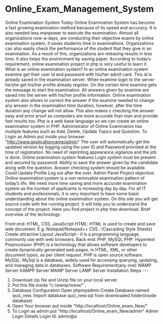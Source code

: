 # Online_Exam_Management_System

Online Examination System Today Online Examination System has become a fast growing examination method because of its speed and accuracy. 
It is also needed less manpower to execute the examination. Almost all organizations now-a-days, are conducting their objective exams by
online examination system, it saves students time in examinations. Organizations can also easily check the performance of the student that
they give in an examination. As a result of this, organizations are releasing results in less time. It also helps the environment by 
saving paper. According to today’s requirement, online examination project in php is very useful to learn it.  What is an online examination 
system? In an online examination system examine get their user id and password with his/her admit card. This id is already saved in the examination 
server. When examine login to the server he/she get his/her profile already register. On the certain time examine gets the message to start the
examination. All answers given by examine are saved into the server with his/her profile information. Online examination system also allows to 
correct the answer if the examine needed to change any answer in the examination time duration, however, after the time duration any change will
not allow. This also makes c checking the answer easy and error proof as computers are more accurate than man and provide fast results too.
Php is a web base language so we can create an online examination system in PHP.  Administrator of Online Examination has multiple features such
as Add, Delete, Update Topics and Question. To Login as Admin put inside your browser "http://www.applicationname/admin"  The user will automatically
get the updated version by logging using the user ID and Password provided at the time of registration. No need of reprinting,appearance,vigilance
and the job is done.  Online examination system features Login system must be present and secured by password. Ability to save the answer given
by the candidate along with the question. Answer checking system should be available. Could Update Profile Log out after the over. Admin Panel 
Project objective: Online examination system is a non removable examination pattern of today’s life. We need more time saving and more accurate
examination system as the number of applicants is increasing day by day. For all IT students and professionals, it is very important to have some
basic understanding about the online examination system. On this site you will get source code with the running project. It will help you to understand
the concept of the project. Here you find project in php free download.  Brief overview of the technology:     



Front end: HTML, CSS, JavaScript  HTML: HTML is used to create and save web document. E.g.
Notepad/Notepad++ CSS : (Cascading Style Sheets) Create attractive Layout JavaScript:-
it is a programming language, commonly use with web browsers. Back end: PHP, MySQL  PHP: 
Hypertext Preprocessor (PHP) is a technology that allows software developers to create dynamically generated web pages,
in HTML, XML, or other document types, as per client request. PHP is open source software. MySQL: MySql is a database,
widely used for accessing querying, updating, and managing data in databases. Software Requirement(any one) WAMP Server 
XAMPP Server MAMP Server LAMP Server Installation Steps ---


1. Download zip file and Unzip file on your local server. 
2. Put this file inside "c:/wamp/www/" . 
3. Database Configuration Open phpmyadmin Create Database named quiz_new. Import database quiz_new.sql from downloaded folder(inside database) 
4. Open Your browser put inside "http://localhost/Online_exam_New/"
5. To Login as admin put "http://localhost/Online_exam_New/admin" Admin Login Details Login Id: admin@a
